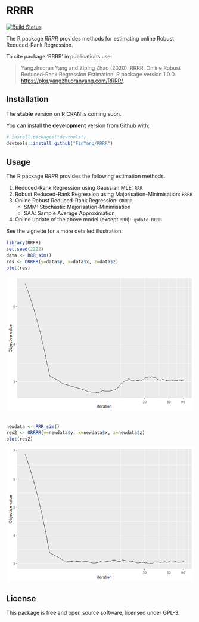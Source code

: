 
<!-- README.md is generated from README.Rmd. Please edit that file -->

# RRRR

<!-- badges: start -->

[![Build
Status](https://travis-ci.org/FinYang/RRRR.svg?branch=master)](https://travis-ci.org/FinYang/RRRR)
<!-- badges: end -->

The R package *RRRR* provides methods for estimating online Robust
Reduced-Rank Regression.

To cite package ‘RRRR’ in publications use:

> Yangzhuoran Yang and Ziping Zhao (2020). RRRR: Online Robust
> Reduced-Rank Regression Estimation. R package version 1.0.0.
> <https://pkg.yangzhuoranyang.com/RRRR/>.

## Installation

The **stable** version on R CRAN is coming soon.

You can install the **development** version from
[Github](https://github.com/FinYang/RRRR) with:

``` r
# install.packages("devtools")
devtools::install_github("FinYang/RRRR")
```

## Usage

The R package *RRRR* provides the following estimation methods.

1.  Reduced-Rank Regression using Gaussian MLE: `RRR`
2.  Robust Reduced-Rank Regression using Majorisation-Minimisation:
    `RRRR`
3.  Online Robust Reduced-Rank Regression: `ORRRR`
      - SMM: Stochastic Majorisation-Minimisation
      - SAA: Sample Average Approximation
4.  Online update of the above model (except `RRR`): `update.RRRR`

See the vignette for a more detailed illustration.

``` r
library(RRRR)
set.seed(2222)
data <- RRR_sim()
res <- ORRRR(y=data$y, x=data$x, z=data$z)
plot(res)
```

![](man/figures/README-unnamed-chunk-2-1.png)<!-- -->

``` r

newdata <- RRR_sim()
res2 <- ORRRR(y=newdata$y, x=newdata$x, z=newdata$z)
plot(res2)
```

![](man/figures/README-unnamed-chunk-2-2.png)<!-- -->

## License

This package is free and open source software, licensed under GPL-3.
